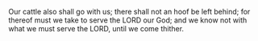 Our cattle also shall go with us; there shall not an hoof be left behind; for thereof must we take to serve the LORD our God; and we know not with what we must serve the LORD, until we come thither.
